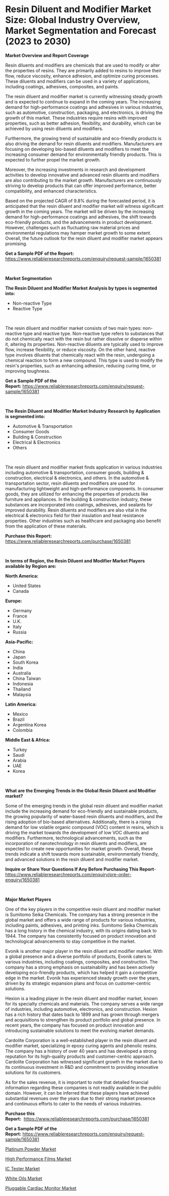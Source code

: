 <p><h1>Resin Diluent and Modifier Market Size: Global Industry Overview, Market Segmentation and Forecast (2023 to 2030)</h1></p><p><strong>Market Overview and Report Coverage</strong></p>
<p><p>Resin diluents and modifiers are chemicals that are used to modify or alter the properties of resins. They are primarily added to resins to improve their flow, reduce viscosity, enhance adhesion, and optimize curing processes. These diluents and modifiers can be used in a variety of applications, including coatings, adhesives, composites, and paints.</p><p>The resin diluent and modifier market is currently witnessing steady growth and is expected to continue to expand in the coming years. The increasing demand for high-performance coatings and adhesives in various industries, such as automotive, construction, packaging, and electronics, is driving the growth of this market. These industries require resins with improved properties, such as better adhesion, flexibility, and durability, which can be achieved by using resin diluents and modifiers.</p><p>Furthermore, the growing trend of sustainable and eco-friendly products is also driving the demand for resin diluents and modifiers. Manufacturers are focusing on developing bio-based diluents and modifiers to meet the increasing consumer demand for environmentally friendly products. This is expected to further propel the market growth.</p><p>Moreover, the increasing investments in research and development activities to develop innovative and advanced resin diluents and modifiers are also contributing to the market growth. Manufacturers are continuously striving to develop products that can offer improved performance, better compatibility, and enhanced characteristics.</p><p>Based on the projected CAGR of 9.8% during the forecasted period, it is anticipated that the resin diluent and modifier market will witness significant growth in the coming years. The market will be driven by the increasing demand for high-performance coatings and adhesives, the shift towards eco-friendly products, and the advancements in product development. However, challenges such as fluctuating raw material prices and environmental regulations may hamper market growth to some extent. Overall, the future outlook for the resin diluent and modifier market appears promising.</p></p>
<p><strong>Get a Sample PDF of the Report:</strong> <a href="https://www.reliableresearchreports.com/enquiry/request-sample/1650381">https://www.reliableresearchreports.com/enquiry/request-sample/1650381</a></p>
<p>&nbsp;</p>
<p><strong>Market Segmentation</strong></p>
<p><strong>The Resin Diluent and Modifier Market Analysis by types is segmented into:</strong></p>
<p><ul><li>Non-reactive Type</li><li>Reactive Type</li></ul></p>
<p>&nbsp;</p>
<p><p>The resin diluent and modifier market consists of two main types: non-reactive type and reactive type. Non-reactive type refers to substances that do not chemically react with the resin but rather dissolve or disperse within it, altering its properties. Non-reactive diluents are typically used to improve flow, increase flexibility, or reduce viscosity. On the other hand, reactive type involves diluents that chemically react with the resin, undergoing a chemical reaction to form a new compound. This type is used to modify the resin's properties, such as enhancing adhesion, reducing curing time, or improving toughness.</p></p>
<p><strong>Get a Sample PDF of the Report:</strong>&nbsp;<a href="https://www.reliableresearchreports.com/enquiry/request-sample/1650381">https://www.reliableresearchreports.com/enquiry/request-sample/1650381</a></p>
<p>&nbsp;</p>
<p><strong>The Resin Diluent and Modifier Market Industry Research by Application is segmented into:</strong></p>
<p><ul><li>Automotive & Transportation</li><li>Consumer Goods</li><li>Building & Construction</li><li>Electrical & Electronics</li><li>Others</li></ul></p>
<p>&nbsp;</p>
<p><p>The resin diluent and modifier market finds application in various industries including automotive & transportation, consumer goods, building & construction, electrical & electronics, and others. In the automotive & transportation sector, resin diluents and modifiers are used for manufacturing lightweight and high-performance components. In consumer goods, they are utilized for enhancing the properties of products like furniture and appliances. In the building & construction industry, these substances are incorporated into coatings, adhesives, and sealants for improved durability. Resin diluents and modifiers are also vital in the electrical & electronics field for their insulation and heat resistance properties. Other industries such as healthcare and packaging also benefit from the application of these materials.</p></p>
<p><strong>Purchase this Report:</strong>&nbsp; <a href="https://www.reliableresearchreports.com/purchase/1650381">https://www.reliableresearchreports.com/purchase/1650381</a></p>
<p>&nbsp;</p>
<p><strong>In terms of Region, the Resin Diluent and Modifier Market Players available by Region are:</strong></p>
<p>
    <p> <strong> North America: </strong>
        <ul>
            <li>United States</li>
            <li>Canada</li>
        </ul>
        </p> 
    <p> <strong> Europe: </strong>
        <ul>
            <li>Germany</li>
            <li>France</li>
            <li>U.K.</li>
            <li>Italy</li>
            <li>Russia</li>
        </ul>
        </p> 
    <p> <strong> Asia-Pacific: </strong>
        <ul>
            <li>China</li>
            <li>Japan</li>
            <li>South Korea</li>
            <li>India</li>
            <li>Australia</li>
            <li>China Taiwan</li>
            <li>Indonesia</li>
            <li>Thailand</li>
            <li>Malaysia</li>
        </ul>
        </p> 
    <p> <strong> Latin America: </strong>
        <ul>
            <li>Mexico</li>
            <li>Brazil</li>
            <li>Argentina Korea</li>
            <li>Colombia</li>
        </ul>
        </p> 
    <p> <strong> Middle East & Africa: </strong>
        <ul>
            <li>Turkey</li>
            <li>Saudi</li>
            <li>Arabia</li>
            <li>UAE</li>
            <li>Korea</li>
        </ul>
    </p>
    </p>
<p>&nbsp;</p>
<p><strong>What are the Emerging Trends in the Global Resin Diluent and Modifier market?</strong></p>
<p><p>Some of the emerging trends in the global resin diluent and modifier market include the increasing demand for eco-friendly and sustainable products, the growing popularity of water-based resin diluents and modifiers, and the rising adoption of bio-based alternatives. Additionally, there is a rising demand for low volatile organic compound (VOC) content in resins, which is driving the market towards the development of low VOC diluents and modifiers. Furthermore, technological advancements, such as the incorporation of nanotechnology in resin diluents and modifiers, are expected to create new opportunities for market growth. Overall, these trends indicate a shift towards more sustainable, environmentally friendly, and advanced solutions in the resin diluent and modifier market.</p></p>
<p><strong>Inquire or Share Your Questions If Any Before Purchasing This Report</strong>- <a href="https://www.reliableresearchreports.com/enquiry/pre-order-enquiry/1650381">https://www.reliableresearchreports.com/enquiry/pre-order-enquiry/1650381</a></p>
<p>&nbsp;</p>
<p><strong>Major Market Players</strong></p>
<p><p>One of the key players in the competitive resin diluent and modifier market is Sumitomo Seika Chemicals. The company has a strong presence in the global market and offers a wide range of products for various industries, including paints, adhesives, and printing inks. Sumitomo Seika Chemicals has a long history in the chemical industry, with its origins dating back to 1944. The company has consistently focused on product innovation and technological advancements to stay competitive in the market. </p><p>Evonik is another major player in the resin diluent and modifier market. With a global presence and a diverse portfolio of products, Evonik caters to various industries, including coatings, composites, and construction. The company has a strong emphasis on sustainability and has been actively developing eco-friendly products, which has helped it gain a competitive edge in the market. Evonik has experienced steady growth over the years, driven by its strategic expansion plans and focus on customer-centric solutions.</p><p>Hexion is a leading player in the resin diluent and modifier market, known for its specialty chemicals and materials. The company serves a wide range of industries, including automotive, electronics, and construction. Hexion has a rich history that dates back to 1899 and has grown through mergers and acquisitions to strengthen its product portfolio and global presence. In recent years, the company has focused on product innovation and introducing sustainable solutions to meet the evolving market demands.</p><p>Cardolite Corporation is a well-established player in the resin diluent and modifier market, specializing in epoxy curing agents and phenolic resins. The company has a history of over 40 years and has developed a strong reputation for its high-quality products and customer-centric approach. Cardolite Corporation has witnessed significant growth in the market due to its continuous investment in R&D and commitment to providing innovative solutions for its customers.</p><p>As for the sales revenue, it is important to note that detailed financial information regarding these companies is not readily available in the public domain. However, it can be inferred that these players have achieved substantial revenues over the years due to their strong market presence and continuous efforts to cater to the needs of various industries.</p></p>
<p><strong>Purchase this Report:</strong>&nbsp;&nbsp;<a href="https://www.reliableresearchreports.com/purchase/1650381">https://www.reliableresearchreports.com/purchase/1650381</a></p>
<p></p>
<p><strong>Get a Sample PDF of the Report:</strong>&nbsp;<a href="https://www.reliableresearchreports.com/enquiry/request-sample/1650381">https://www.reliableresearchreports.com/enquiry/request-sample/1650381</a></p>
<p><p><a href="https://medium.com/@nathanl41025/platinum-powder-market-size-growth-forecast-2023-2030-0f87f15bcd50">Platinum Powder Market</a></p><p><a href="https://www.linkedin.com/pulse/high-performance-films-market-size-growth-forecast-from/">High Performance Films Market</a></p><p><a href="https://www.linkedin.com/pulse/ic-tester-market-size-share-amp-trends-analysis-report-application/">IC Tester Market</a></p><p><a href="https://medium.com/@keygreen5469/white-oils-market-size-growth-forecast-2023-2030-ed862a16b12c">White Oils Market</a></p><p><a href="https://www.linkedin.com/pulse/pluggable-cardiac-monitor-market-size-growth-forecast/">Pluggable Cardiac Monitor Market</a></p></p>